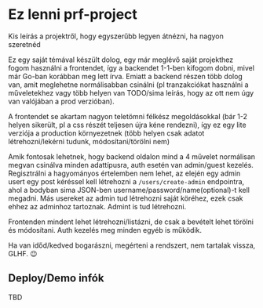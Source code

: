 # Ez lenni prf-project

Kis leírás a projektről, hogy egyszerűbb legyen átnézni, ha nagyon szeretnéd

Ez egy saját témával készült dolog, egy már meglévő saját projekthez fogom használni a frontendet, így a backendet 1-1-ben kifogom dobni, mivel már Go-ban korábban meg lett írva. Emiatt a backend részen több dolog van, amit meglehetne normálisabban csinálni (pl tranzakciókat használni a műveletekhez vagy több helyen van TODO/sima leírás, hogy az ott nem úgy van valójában a prod verzióban).

A frontendet se akartam nagyon teletömni félkész megoldásokkal (bár 1-2 helyen sikerült, pl a css részét teljesen újra kéne rendezni), így ez egy lite verziója a production környezetnek (több helyen csak adatot létrehozni/lekérni tudunk, módosítani/törölni nem)

Amik fontosak lehetnek, hogy backend oldalon mind a 4 művelet normálisan megvan csinálva minden adattípusra, auth esetén van admin/guest kezelés. Regisztrálni a hagyományos értelemben nem lehet, az elején egy admin usert egy post kéréssel kell létrehozni a `/users/create-admin` endpointra, ahol a bodyban sima JSON-ben username/password/name(optional)-t kell megadni. Más usereket az admin tud létrehozni saját köréhez, ezek csak ehhez az adminhoz tartoznak. Admint is tud létrehozni.

Frontenden mindent lehet létrehozni/listázni, de csak a bevételt lehet törölni és módosítani. Auth kezelés meg minden egyéb is működik.

Ha van időd/kedved bogarászni, megérteni a rendszert, nem tartalak vissza, GLHF. 😉

## Deploy/Demo infók
TBD
